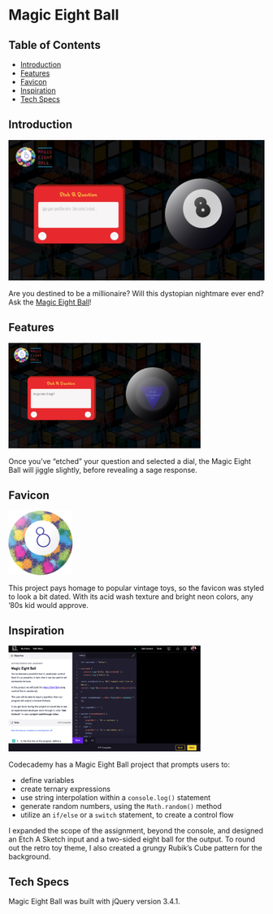 # Magic Eight Ball

## Table of Contents

 + [Introduction](#introduction)
 + [Features](#features)
 + [Favicon](#favicon)
 + [Inspiration](#inspiration)
 + [Tech Specs](#tech-specs)

## Introduction

 ![Homepage screenshot](images/read-me/homepage.png "Homepage screenshot")

 Are you destined to be a millionaire? Will this dystopian nightmare ever end? Ask the [Magic Eight Ball](https://cassiopeian.github.io/magic-eight-ball/)!

## Features
 
 <img src="images/read-me/meb-response.png" style="width: 75%">

 Once you’ve “etched” your question and selected a dial, the Magic Eight Ball will jiggle slightly, before revealing a sage response.

## Favicon

 <img src="images/splatter-eight-ball-01.png" style="width: 25%">

 This project pays homage to popular vintage toys, so the favicon was styled to look a bit dated. With its acid wash texture and bright neon colors, any ’80s kid would approve.

## Inspiration

 <img src="images/read-me/cc-magic-eight-ball.png" style="width: 75%">

 Codecademy has a Magic Eight Ball project that prompts users to:
 + define variables
 + create ternary expressions
 + use string interpolation within a `console.log()` statement
 + generate random numbers, using the `Math.random()` method
 + utilize an `if/else` or a `switch` statement, to create a control flow

 I expanded the scope of the assignment, beyond the console, and designed an Etch A Sketch input and a two-sided eight ball for the output. To round out the retro toy theme, I also created a grungy Rubik’s Cube pattern for the background.

## Tech Specs

 Magic Eight Ball was built with jQuery version 3.4.1.
